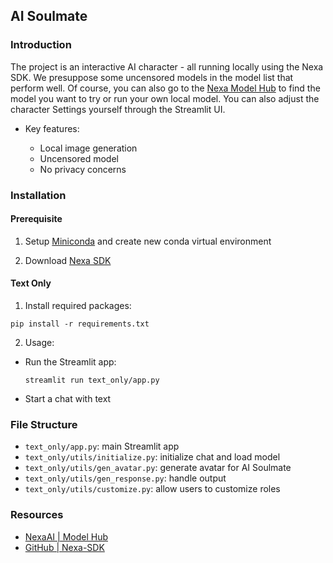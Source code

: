 ## AI Soulmate

### Introduction

The project is an interactive AI character - all running locally using the Nexa SDK. We presuppose some uncensored models in the model list that perform well. Of course, you can also go to the [Nexa Model Hub](https://nexaai.com/models) to find the model you want to try or run your own local model. You can also adjust the character Settings yourself through the Streamlit UI.

- Key features:

  - Local image generation
  - Uncensored model
  - No privacy concerns


### Installation
#### Prerequisite
1. Setup [Miniconda](https://docs.anaconda.com/miniconda/miniconda-install/) and create new conda virtual environment

2. Download [Nexa SDK](https://github.com/NexaAI/nexa-sdk)
   

#### Text Only

1. Install required packages:

```
pip install -r requirements.txt
```

2. Usage:

- Run the Streamlit app: 
  ```
  streamlit run text_only/app.py
  ```
- Start a chat with text


### File Structure


  - `text_only/app.py`: main Streamlit app
  - `text_only/utils/initialize.py`: initialize chat and load model
  - `text_only/utils/gen_avatar.py`: generate avatar for AI Soulmate
  - `text_only/utils/gen_response.py`: handle output
  - `text_only/utils/customize.py`: allow users to customize roles


### Resources

- [NexaAI | Model Hub](https://nexaai.com/models)
- [GitHub | Nexa-SDK](https://github.com/NexaAI/nexa-sdk)
